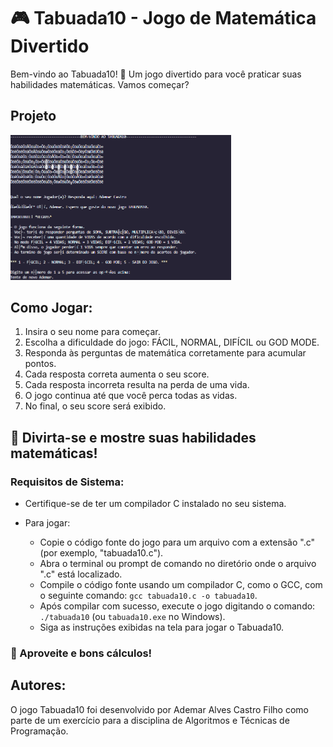  # 🎮 Tabuada10 - Jogo de Matemática Divertido

Bem-vindo ao Tabuada10! 🎉 Um jogo divertido para você praticar suas habilidades matemáticas. Vamos começar?

## Projeto

<img src="imgs/img-readme.png" width="70%">

## Como Jogar:
1. Insira o seu nome para começar.
2. Escolha a dificuldade do jogo: FÁCIL, NORMAL, DIFÍCIL ou GOD MODE.
3. Responda às perguntas de matemática corretamente para acumular pontos.
4. Cada resposta correta aumenta o seu score.
5. Cada resposta incorreta resulta na perda de uma vida.
6. O jogo continua até que você perca todas as vidas.
7. No final, o seu score será exibido.

## 🚀 Divirta-se e mostre suas habilidades matemáticas!

### Requisitos de Sistema:
- Certifique-se de ter um compilador C instalado no seu sistema.

- Para jogar:
  - Copie o código fonte do jogo para um arquivo com a extensão ".c" (por exemplo, "tabuada10.c").
  - Abra o terminal ou prompt de comando no diretório onde o arquivo ".c" está localizado.
  - Compile o código fonte usando um compilador C, como o GCC, com o seguinte comando: `gcc tabuada10.c -o tabuada10`.
  - Após compilar com sucesso, execute o jogo digitando o comando: `./tabuada10` (ou `tabuada10.exe` no Windows).
  - Siga as instruções exibidas na tela para jogar o Tabuada10.

### 🙌 Aproveite e bons cálculos!

## Autores:
O jogo Tabuada10 foi desenvolvido por Ademar Alves Castro Filho como parte de um exercício para a disciplina de Algoritmos e Técnicas de Programação.